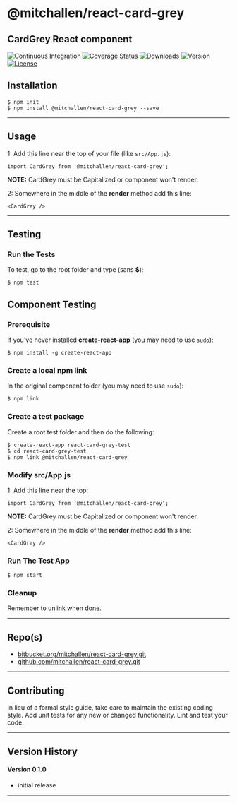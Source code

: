 @mitchallen/react-card-grey
==
CardGrey React component
--

<p align="left">
  <a href="https://travis-ci.org/mitchallen/react-card-grey">
    <img src="https://img.shields.io/travis/mitchallen/react-card-grey.svg?style=flat-square" alt="Continuous Integration">
  </a>
  <a href="https://codecov.io/gh/mitchallen/react-card-grey">
    <img src="https://codecov.io/gh/mitchallen/react-card-grey/branch/master/graph/badge.svg" alt="Coverage Status">
  </a>
  <a href="https://npmjs.org/package/@mitchallen/react-card-grey">
    <img src="http://img.shields.io/npm/dt/@mitchallen/react-card-grey.svg?style=flat-square" alt="Downloads">
  </a>
  <a href="https://npmjs.org/package/@mitchallen/react-card-grey">
    <img src="http://img.shields.io/npm/v/@mitchallen/react-card-grey.svg?style=flat-square" alt="Version">
  </a>
  <a href="https://npmjs.com/package/@mitchallen/react-card-grey">
    <img src="https://img.shields.io/github/license/mitchallen/react-card-grey.svg" alt="License"></a>
  </a>
</p>

## Installation

    $ npm init
    $ npm install @mitchallen/react-card-grey --save
  
* * *

## Usage

1: Add this line near the top of your file (like ```src/App.js```):

```
import CardGrey from '@mitchallen/react-card-grey';
```

__NOTE:__ CardGrey must be Capitalized or component won't render.

2: Somewhere in the middle of the __render__ method add this line:

```
<CardGrey />
```


* * *

## Testing

### Run the Tests

To test, go to the root folder and type (sans __$__):

    $ npm test
    
## Component Testing

### Prerequisite

If you've never installed __create-react-app__ (you may need to use ```sudo```):

```
$ npm install -g create-react-app
```

### Create a local npm link

In the original component folder (you may need to use ```sudo```):

```
$ npm link
```

### Create a test package

Create a root test folder and then do the following:

```
$ create-react-app react-card-grey-test
$ cd react-card-grey-test
$ npm link @mitchallen/react-card-grey
```

### Modify src/App.js

1: Add this line near the top:

```
import CardGrey from '@mitchallen/react-card-grey';
```

__NOTE:__ CardGrey must be Capitalized or component won't render.

2: Somewhere in the middle of the __render__ method add this line:

```
<CardGrey />
```

### Run The Test App

```
$ npm start
```

### Cleanup

Remember to unlink when done.
   
* * *
 
## Repo(s)

* [bitbucket.org/mitchallen/react-card-grey.git](https://bitbucket.org/mitchallen/react-card-grey.git)
* [github.com/mitchallen/react-card-grey.git](https://github.com/mitchallen/react-card-grey.git)

* * *

## Contributing

In lieu of a formal style guide, take care to maintain the existing coding style.
Add unit tests for any new or changed functionality. Lint and test your code.

* * *

## Version History

#### Version 0.1.0 

* initial release

* * *